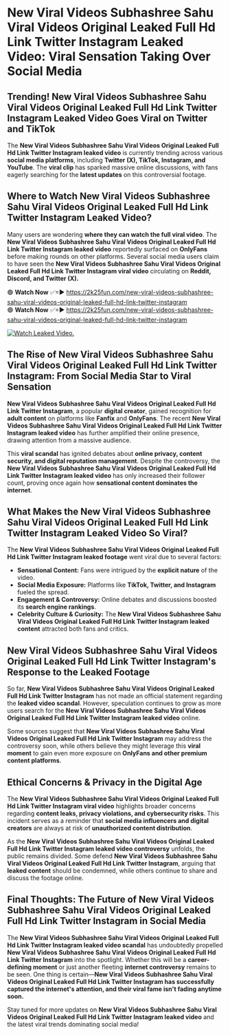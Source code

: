 # New Viral Videos Subhashree Sahu Viral Videos Original Leaked Full Hd Link Twitter Instagram Leaked Video: Viral Sensation Taking Over Social Media

## **Trending! New Viral Videos Subhashree Sahu Viral Videos Original Leaked Full Hd Link Twitter Instagram Leaked Video Goes Viral on Twitter and TikTok**
The **New Viral Videos Subhashree Sahu Viral Videos Original Leaked Full Hd Link Twitter Instagram leaked video** is currently trending across various **social media platforms**, including **Twitter (X), TikTok, Instagram, and YouTube**. The **viral clip** has sparked massive online discussions, with fans eagerly searching for the **latest updates** on this controversial footage.

## **Where to Watch New Viral Videos Subhashree Sahu Viral Videos Original Leaked Full Hd Link Twitter Instagram Leaked Video?**
Many users are wondering **where they can watch the full viral video**. The **New Viral Videos Subhashree Sahu Viral Videos Original Leaked Full Hd Link Twitter Instagram leaked video** reportedly surfaced on **OnlyFans** before making rounds on other platforms. Several social media users claim to have seen the **New Viral Videos Subhashree Sahu Viral Videos Original Leaked Full Hd Link Twitter Instagram viral video** circulating on **Reddit, Discord, and Twitter (X).**

🟢 **Watch Now** ✅=► https://2k25fun.com/new-viral-videos-subhashree-sahu-viral-videos-original-leaked-full-hd-link-twitter-instagram  
🟢 **Watch Now** ✅=► https://2k25fun.com/new-viral-videos-subhashree-sahu-viral-videos-original-leaked-full-hd-link-twitter-instagram  

[![Watch Leaked Video.](https://miro.medium.com/v2/resize:fit:828/format:webp/1*cilzJN44JGOrTw9NJCrNHA.gif "Watch Leaked Video")](https://2k25fun.com/new-viral-videos-subhashree-sahu-viral-videos-original-leaked-full-hd-link-twitter-instagram)

## **The Rise of New Viral Videos Subhashree Sahu Viral Videos Original Leaked Full Hd Link Twitter Instagram: From Social Media Star to Viral Sensation**
**New Viral Videos Subhashree Sahu Viral Videos Original Leaked Full Hd Link Twitter Instagram**, a popular **digital creator**, gained recognition for **adult content** on platforms like **Fanfix** and **OnlyFans**. The recent **New Viral Videos Subhashree Sahu Viral Videos Original Leaked Full Hd Link Twitter Instagram leaked video** has further amplified their online presence, drawing attention from a massive audience.

This **viral scandal** has ignited debates about **online privacy, content security, and digital reputation management**. Despite the controversy, the **New Viral Videos Subhashree Sahu Viral Videos Original Leaked Full Hd Link Twitter Instagram leaked video** has only increased their follower count, proving once again how **sensational content dominates the internet**.

## **What Makes the New Viral Videos Subhashree Sahu Viral Videos Original Leaked Full Hd Link Twitter Instagram Leaked Video So Viral?**
The **New Viral Videos Subhashree Sahu Viral Videos Original Leaked Full Hd Link Twitter Instagram leaked footage** went viral due to several factors:
- **Sensational Content:** Fans were intrigued by the **explicit nature** of the video.
- **Social Media Exposure:** Platforms like **TikTok, Twitter, and Instagram** fueled the spread.
- **Engagement & Controversy:** Online debates and discussions boosted its **search engine rankings**.
- **Celebrity Culture & Curiosity:** The **New Viral Videos Subhashree Sahu Viral Videos Original Leaked Full Hd Link Twitter Instagram leaked content** attracted both fans and critics.

## **New Viral Videos Subhashree Sahu Viral Videos Original Leaked Full Hd Link Twitter Instagram's Response to the Leaked Footage**
So far, **New Viral Videos Subhashree Sahu Viral Videos Original Leaked Full Hd Link Twitter Instagram** has not made an official statement regarding the **leaked video scandal**. However, speculation continues to grow as more users search for the **New Viral Videos Subhashree Sahu Viral Videos Original Leaked Full Hd Link Twitter Instagram leaked video** online.

Some sources suggest that **New Viral Videos Subhashree Sahu Viral Videos Original Leaked Full Hd Link Twitter Instagram** may address the controversy soon, while others believe they might leverage this **viral moment** to gain even more exposure on **OnlyFans and other premium content platforms**.

## **Ethical Concerns & Privacy in the Digital Age**
The **New Viral Videos Subhashree Sahu Viral Videos Original Leaked Full Hd Link Twitter Instagram viral video** highlights broader concerns regarding **content leaks, privacy violations, and cybersecurity risks**. This incident serves as a reminder that **social media influencers and digital creators** are always at risk of **unauthorized content distribution**.

As the **New Viral Videos Subhashree Sahu Viral Videos Original Leaked Full Hd Link Twitter Instagram leaked video controversy** unfolds, the public remains divided. Some defend **New Viral Videos Subhashree Sahu Viral Videos Original Leaked Full Hd Link Twitter Instagram**, arguing that **leaked content** should be condemned, while others continue to share and discuss the footage online.

## **Final Thoughts: The Future of New Viral Videos Subhashree Sahu Viral Videos Original Leaked Full Hd Link Twitter Instagram in Social Media**
The **New Viral Videos Subhashree Sahu Viral Videos Original Leaked Full Hd Link Twitter Instagram leaked video scandal** has undoubtedly propelled **New Viral Videos Subhashree Sahu Viral Videos Original Leaked Full Hd Link Twitter Instagram** into the spotlight. Whether this will be a **career-defining moment** or just another fleeting **internet controversy** remains to be seen. One thing is certain—**New Viral Videos Subhashree Sahu Viral Videos Original Leaked Full Hd Link Twitter Instagram has successfully captured the internet's attention, and their viral fame isn't fading anytime soon.**

Stay tuned for more updates on **New Viral Videos Subhashree Sahu Viral Videos Original Leaked Full Hd Link Twitter Instagram leaked video** and the latest viral trends dominating social media!